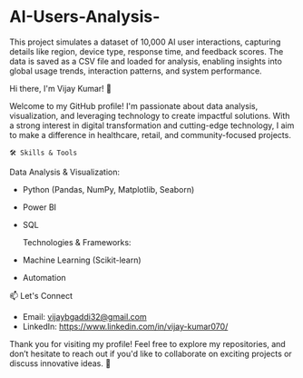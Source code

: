 # AI-Users-Analysis-
This project simulates a dataset of 10,000 AI user interactions, capturing details like region, device type, response time, and feedback scores. The data is saved as a CSV file and loaded for analysis, enabling insights into global usage trends, interaction patterns, and system performance.


Hi there, I'm Vijay Kumar! 👋

Welcome to my GitHub profile! I'm passionate about data analysis, visualization, and leveraging technology to create impactful solutions. With a strong interest in digital transformation and cutting-edge technology, I aim to make a difference in healthcare, retail, and community-focused projects.



    🛠️ Skills & Tools

   Data Analysis & Visualization:
- Python (Pandas, NumPy, Matplotlib, Seaborn)
- Power BI
- SQL

  Technologies & Frameworks:
- Machine Learning (Scikit-learn)
- Automation



📫 Let's Connect

- Email: vijaybgaddi32@gmail.com
- LinkedIn: https://www.linkedin.com/in/vijay-kumar070/



Thank you for visiting my profile! Feel free to explore my repositories, and don’t hesitate to reach out if you'd like to collaborate on exciting projects or discuss innovative ideas. 🚀
